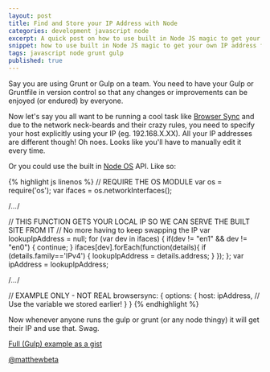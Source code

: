 ```yaml
---
layout: post
title: Find and Store your IP Address with Node
categories: development javascript node
excerpt: A quick post on how to use built in Node JS magic to get your own IP address for use in your grunt and gulpfile
snippet: how to use built in Node JS magic to get your own IP address for use in your grunt and gulpfile
tags: javascript node grunt gulp
published: true
---
```


<p class="lede">Say you are using Grunt or Gulp on a team. You need to have your Gulp or Gruntfile in version control so that any changes or improvements can be enjoyed (or endured) by everyone.</p>

Now let's say you all want to be running a cool task like [Browser Sync](//browsersync.io) and due to the network neck-beards and their crazy rules, you need to specify your host explicitly using your IP (eg. 192.168.X.XX). All your IP addresses are different though! Oh noes. Looks like you'll have to manually edit it every time.

Or you could use the built in [Node OS](//nodejs.org/api/os.html) API. Like so:

{% highlight js linenos %}
// REQUIRE THE OS MODULE
var os          = require('os');
var ifaces      = os.networkInterfaces();

/*...*/

// THIS FUNCTION GETS YOUR LOCAL IP SO WE CAN SERVE THE BUILT SITE FROM IT
// No more having to keep swapping the IP
var lookupIpAddress = null;
for (var dev in ifaces) {
    if(dev != "en1" && dev != "en0") {
        continue;
    }
    ifaces[dev].forEach(function(details){
        if (details.family=='IPv4') {
            lookupIpAddress = details.address;
        }
    });
};
var ipAddress   = lookupIpAddress;

/*...*/

// EXAMPLE ONLY - NOT REAL
browsersync: {
	options: {
		host: ipAddress, // Use the variable we stored earlier!
	}
}
{% endhighlight %}

Now whenever anyone runs the gulp or grunt (or any node thingy) it will get their IP and use that. Swag.

[Full (Gulp) example as a gist](//gist.github.com/matthewbeta/25a33958de7cf5a8145d)

<a href="http://twitter.com/matthewbeta" class="signature">@matthewbeta</a>

